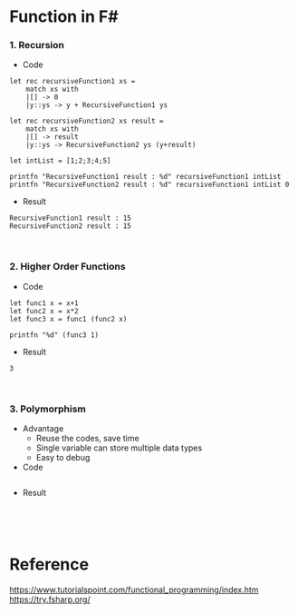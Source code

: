 # Function in F#

### 1. Recursion
- Code 
```
let rec recursiveFunction1 xs =
    match xs with 
    |[] -> 0
    |y::ys -> y + RecursiveFunction1 ys

let rec recursiveFunction2 xs result =
    match xs with
    |[] -> result
    |y::ys -> RecursiveFunction2 ys (y+result)

let intList = [1;2;3;4;5]

printfn "RecursiveFunction1 result : %d" recursiveFunction1 intList
printfn "RecursiveFunction2 result : %d" recursiveFunction1 intList 0
```
- Result
```
RecursiveFunction1 result : 15
RecursiveFunction2 result : 15
```
<br>

### 2. Higher Order Functions
- Code 
```
let func1 x = x+1
let func2 x = x*2
let func3 x = func1 (func2 x)

printfn "%d" (func3 1)
```
- Result
```
3
```
<br>

### 3. Polymorphism
- Advantage
    - Reuse the codes, save time
    - Single variable can store multiple data types
    - Easy to debug
- Code 
```

```
- Result
```

```
<br><br>

# Reference
https://www.tutorialspoint.com/functional_programming/index.htm
<br>
https://try.fsharp.org/
